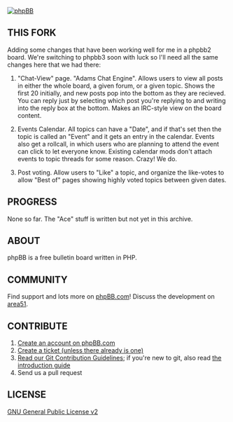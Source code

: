 [![phpBB](http://www.phpbb.com/theme/images/logos/blue/160x52.png)](http://www.phpbb.com)

## THIS FORK

Adding some changes that have been working well for me in
a phpbb2 board. We're switching to phpbb3 soon with luck
so I'll need all the same changes here that we had there:

1) "Chat-View" page. "Adams Chat Engine".
    Allows users to view all posts in either
    the whole board, a given forum, or a given
    topic. Shows the first 20 initially, and
    new posts pop into the bottom as they are
    recieved. You can reply just by selecting
    which post you're replying to and writing
    into the reply box at the bottom. Makes
    an IRC-style view on the board content.

2) Events Calendar.
   All topics can have a "Date", and if that's
   set then the topic is called an "Event" and
   it gets an entry in the calendar. Events
   also get a rollcall, in which users who are
   planning to attend the event can click to 
   let everyone know. Existing calendar mods 
   don't attach events to topic threads for
   some reason. Crazy! We do.

3) Post voting.
   Allow users to "Like" a topic, and organize
   the like-votes to allow "Best of" pages showing
   highly voted topics between given dates.

## PROGRESS

None so far. The "Ace" stuff is written but not
yet in this archive.

## ABOUT

phpBB is a free bulletin board written in PHP.

## COMMUNITY

Find support and lots more on [phpBB.com](http://www.phpbb.com)! Discuss the development on [area51](http://area51.phpbb.com/phpBB/index.php).

## CONTRIBUTE

1. [Create an account on phpBB.com](http://www.phpbb.com/community/ucp.php?mode=register)
2. [Create a ticket (unless there already is one)](http://tracker.phpbb.com/secure/CreateIssue!default.jspa)
3. [Read our Git Contribution Guidelines](http://wiki.phpbb.com/Git); if you're new to git, also read [the introduction guide](http://wiki.phpbb.com/display/DEV/Working+with+Git)
4. Send us a pull request

## LICENSE

[GNU General Public License v2](http://opensource.org/licenses/gpl-2.0.php)
